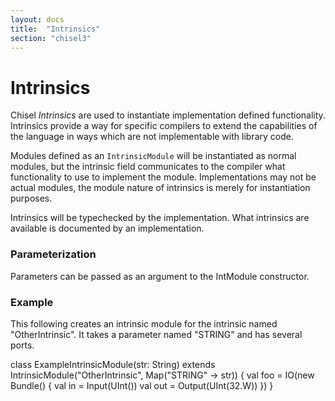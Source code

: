 ```yaml
---
layout: docs
title:  "Intrinsics"
section: "chisel3"
---
```


# Intrinsics

Chisel *Intrinsics* are used to instantiate implementation defined functionality. 
Intrinsics provide a way for specific compilers to extend the capabilities of
the language in ways which are not implementable with library code.

Modules defined as an `IntrinsicModule` will be instantiated as normal modules, 
but the intrinsic field communicates to the compiler what functionality to use to 
implement the module.  Implementations may not be actual modules, the module 
nature of intrinsics is merely for instantiation purposes.

Intrinsics will be typechecked by the implementation.  What intrinsics are 
available is documented by an implementation.

### Parameterization

Parameters can be passed as an argument to the IntModule constructor.

### Example

This following creates an intrinsic module for the intrinsic named 
"OtherIntrinsic".  It takes a parameter named "STRING" and has several ports.

class ExampleIntrinsicModule(str: String) extends IntrinsicModule("OtherIntrinsic", Map("STRING" -> str)) {
  val foo = IO(new Bundle() {
    val in = Input(UInt())
    val out = Output(UInt(32.W))
  })
}

